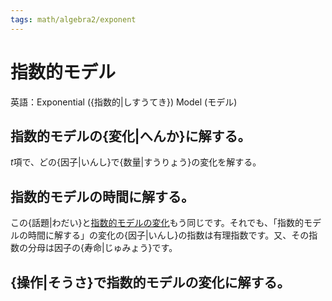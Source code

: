 ```yaml
---
tags: math/algebra2/exponent
---
```

# 指数的モデル
英語：Exponential ({指数的|しすうてき}) Model (モデル)

## 指数的モデルの{変化|へんか}に解する。
$t$項で、どの{因子|いんし}で{数量|すうりょう}の変化を解する。

## 指数的モデルの時間に解する。
この{話題|わだい}と[指数的モデルの変化](「指数」指数的モデル.md#指数的モデルの{変化|へんか}に解する。)もう同じです。それでも、「指数的モデルの時間に解する」の変化の{因子|いんし}の指数は有理指数です。又、その指数の分母は因子の{寿命|じゅみょう}です。

## {操作|そうさ}で指数的モデルの変化に解する。